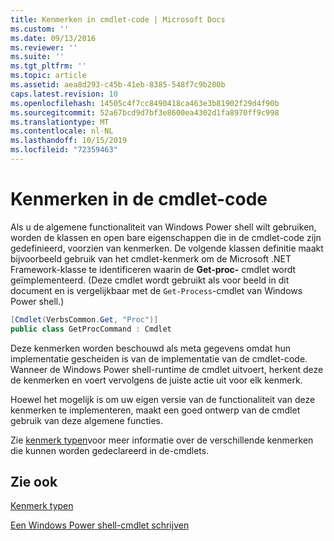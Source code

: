 ```yaml
---
title: Kenmerken in cmdlet-code | Microsoft Docs
ms.custom: ''
ms.date: 09/13/2016
ms.reviewer: ''
ms.suite: ''
ms.tgt_pltfrm: ''
ms.topic: article
ms.assetid: aea8d293-c45b-41eb-8385-548f7c9b280b
caps.latest.revision: 10
ms.openlocfilehash: 14505c4f7cc8490418ca463e3b81902f29d4f90b
ms.sourcegitcommit: 52a67bcd9d7bf3e8600ea4302d1fa8970ff9c998
ms.translationtype: MT
ms.contentlocale: nl-NL
ms.lasthandoff: 10/15/2019
ms.locfileid: "72359463"
---
```

# <a name="attributes-in-cmdlet-code"></a>Kenmerken in de cmdlet-code

Als u de algemene functionaliteit van Windows Power shell wilt gebruiken, worden de klassen en open bare eigenschappen die in de cmdlet-code zijn gedefinieerd, voorzien van kenmerken. De volgende klassen definitie maakt bijvoorbeeld gebruik van het cmdlet-kenmerk om de Microsoft .NET Framework-klasse te identificeren waarin de **Get-proc-** cmdlet wordt geïmplementeerd. (Deze cmdlet wordt gebruikt als voor beeld in dit document en is vergelijkbaar met de `Get-Process`-cmdlet van Windows Power shell.)

```csharp
[Cmdlet(VerbsCommon.Get, "Proc")]
public class GetProcCommand : Cmdlet
```

Deze kenmerken worden beschouwd als meta gegevens omdat hun implementatie gescheiden is van de implementatie van de cmdlet-code. Wanneer de Windows Power shell-runtime de cmdlet uitvoert, herkent deze de kenmerken en voert vervolgens de juiste actie uit voor elk kenmerk.

Hoewel het mogelijk is om uw eigen versie van de functionaliteit van deze kenmerken te implementeren, maakt een goed ontwerp van de cmdlet gebruik van deze algemene functies.

Zie [kenmerk typen](./attribute-types.md)voor meer informatie over de verschillende kenmerken die kunnen worden gedeclareerd in de-cmdlets.

## <a name="see-also"></a>Zie ook

[Kenmerk typen](./attribute-types.md)

[Een Windows Power shell-cmdlet schrijven](./writing-a-windows-powershell-cmdlet.md)
